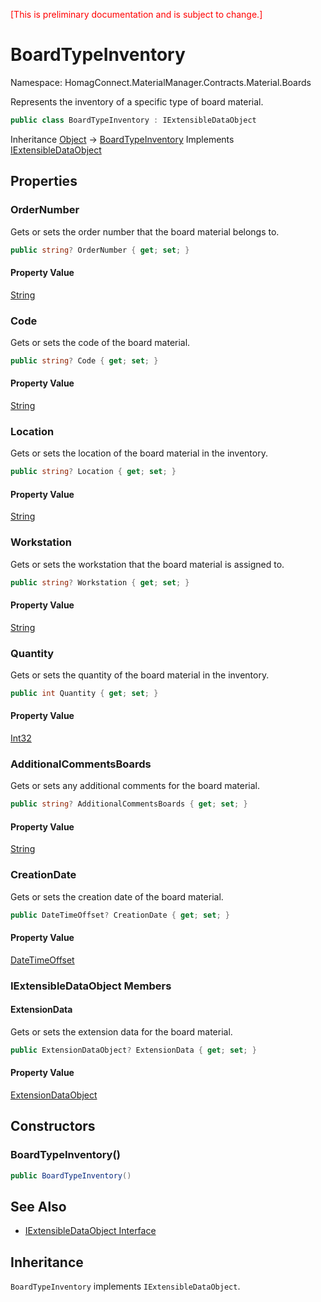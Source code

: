 ﻿<span style="color:red">[This is preliminary documentation and is subject to change.] </span>
# BoardTypeInventory

Namespace: HomagConnect.MaterialManager.Contracts.Material.Boards

Represents the inventory of a specific type of board material.

```csharp
public class BoardTypeInventory : IExtensibleDataObject
```

Inheritance [Object](https://docs.microsoft.com/en-us/dotnet/api/system.object) → [BoardTypeInventory](./homagconnect.materialmanager.contracts.material.boards.boardtypeinventory.md)
Implements [IExtensibleDataObject](https://docs.microsoft.com/en-us/dotnet/api/system.runtime.serialization.iextensibledataobject)

## Properties

### **OrderNumber**

Gets or sets the order number that the board material belongs to.

```csharp
public string? OrderNumber { get; set; }
```

#### Property Value

[String](https://docs.microsoft.com/en-us/dotnet/api/system.string)<br>

### **Code**

Gets or sets the code of the board material.

```csharp
public string? Code { get; set; }
```

#### Property Value

[String](https://docs.microsoft.com/en-us/dotnet/api/system.string)<br>

### **Location**

Gets or sets the location of the board material in the inventory.

```csharp
public string? Location { get; set; }
```

#### Property Value

[String](https://docs.microsoft.com/en-us/dotnet/api/system.string)<br>

### **Workstation**

Gets or sets the workstation that the board material is assigned to.

```csharp
public string? Workstation { get; set; }
```

#### Property Value

[String](https://docs.microsoft.com/en-us/dotnet/api/system.string)<br>

### **Quantity**

Gets or sets the quantity of the board material in the inventory.

```csharp
public int Quantity { get; set; }
```

#### Property Value

[Int32](https://docs.microsoft.com/en-us/dotnet/api/system.int32)<br>

### **AdditionalCommentsBoards**

Gets or sets any additional comments for the board material.

```csharp
public string? AdditionalCommentsBoards { get; set; }
```

#### Property Value

[String](https://docs.microsoft.com/en-us/dotnet/api/system.string)<br>

### **CreationDate**

Gets or sets the creation date of the board material.

```csharp
public DateTimeOffset? CreationDate { get; set; }
```

#### Property Value

[DateTimeOffset](https://docs.microsoft.com/en-us/dotnet/api/system.datetimeoffset)<br>

### **IExtensibleDataObject Members**

#### **ExtensionData**

Gets or sets the extension data for the board material.

```csharp
public ExtensionDataObject? ExtensionData { get; set; }
```

#### Property Value

[ExtensionDataObject](https://docs.microsoft.com/en-us/dotnet/api/system.runtime.serialization.extensiondataobject)<br>

## Constructors

### **BoardTypeInventory()**

```csharp
public BoardTypeInventory()
```

## See Also

* [IExtensibleDataObject Interface](https://docs.microsoft.com/en-us/dotnet/api/system.runtime.serialization.iextensibledataobject)

## Inheritance

`BoardTypeInventory` implements `IExtensibleDataObject`.